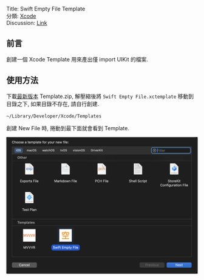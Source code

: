 Title: Swift Empty File Template  
分類: [Xcode][L2]  
Discussion: [Link][L3]  

## 前言

創建一個 Xcode Template 用來產出僅 import UIKit 的檔案.

## 使用方法

下載[最新版本][L1] Template.zip, 解壓縮後將 `Swift Empty File.xctemplate` 移動到目錄之下, 如果目錄不存在, 請自行創建.

```
~/Library/Developer/Xcode/Templates
```

創建 New File 時, 捲動到最下面就會看到 Template.

![](images/1.png)

[L1]: https://github.com/shinrenpan/Swift-Empty-Template/releases/latest/
[L2]: https://github.com/shinrenpan/Note/discussions?discussions_q=is%3Aopen+label%3AXcode
[L3]: https://github.com/shinrenpan/Note/discussions/25
